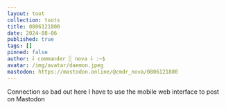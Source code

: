 ```yaml
---
layout: toot
collection: toots
title: 0806121800
date: 2024-08-06
published: true
tags: []
pinned: false
author: ⸸ commander ░ nova ⸸ :~$
avatar: /img/avatar/daemon.jpeg
mastodon: https://mastodon.online/@cmdr_nova/0806121800
---
```


Connection so bad out here I have to use the mobile web interface to post on Mastodon
